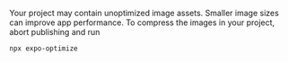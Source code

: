 
Your project may contain unoptimized image assets. Smaller image sizes can improve app performance.
To compress the images in your project, abort publishing and run 
```
npx expo-optimize
```